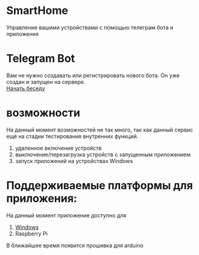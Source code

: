 # SmartHome
Управление вашими устройствами с помощью телеграм бота и приложения

# Telegram Bot
Вам не нужно создавать или регистрировать нового бота. Он уже создан и запущен на сервере.  
[Начать беседу](https://t.me/tsmarthomebot)

# возможности
На данный момент возможностей не так много, так как данный сервис ещё на стадии тестирования внутренних функций.

1) удаленное включение устройств
2) выключение/перезагрузка устройств с запущенным приложением
3) запуск приложений на устройствах Windows

# Поддерживаемые платформы для приложения:
На данный момент приложение доступно для  
1. [Windows](https://github.com/zeinlol/SmartHome/raw/main/SmartHome_Windows_c_01.exe)
2. Raspberry Pi

В ближайшее время появится прошивка для arduino
